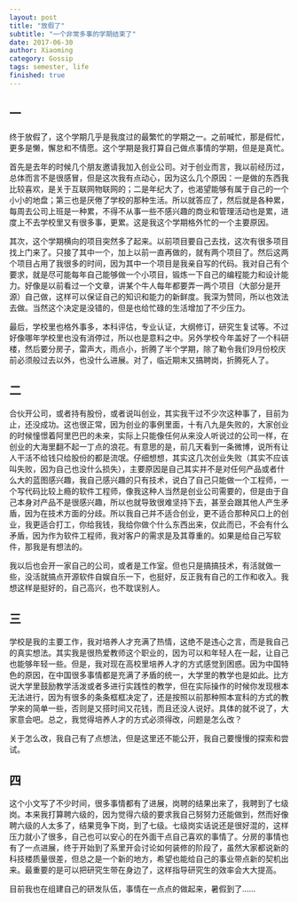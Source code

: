 ```yaml
---
layout: post
title: "放假了"
subtitle: "一个非常多事的学期结束了"
date: 2017-06-30
author: Xiaoming
category: Gossip
tags: semester, life
finished: true
---
```


## 一

终于放假了，这个学期几乎是我度过的最繁忙的学期之一。之前喊忙，那是假忙，更多是懒，懈怠和不情愿。这个学期是我打算自己做点事情的学期，但是是真忙。

首先是去年的时候几个朋友邀请我加入创业公司。对于创业而言，我以前经历过，总体而言不是很感冒，但是这次我有点动心，因为这么几个原因：一是做的东西我比较喜欢，是关于互联网物联网的；二是年纪大了，也渴望能够有属于自己的一个小小的地盘；第三也是厌倦了学校的那种生活。所以就答应了，然后就是各种累，每周去公司上班是一种累，不得不从事一些不感兴趣的商业和管理活动也是累，进度上不去学校里又有很多事，更累。这是我这个学期格外忙的一个主要原因。

其次，这个学期横向的项目突然多了起来。以前项目要自己去找，这次有很多项目找上门来了。只接了其中一个，加上以前一直再做的，就有两个项目了。然后这两个项目占用了我很多的时间，因为其中一个项目是我亲自写的代码。我对自己有个要求，就是尽可能每年自己能够做一个小项目，锻炼一下自己的编程能力和设计能力。好像是以前看过一个文章，讲某个牛人每年都要弄一两个项目（大部分是开源）自己做，这样可以保证自己的知识和能力的新鲜度。我深为赞同，所以也效法去做。当然这个决定是没错的，但是也给忙碌的生活增加了不少压力。

最后，学校里也格外事多，本科评估，专业认证，大纲修订，研究生复试等。不过好像哪年学校里也没有消停过，所以也是意料之中。另外学校今年盖好了一个科研楼，然后要分房子，雷声大，雨点小，折腾了半个学期，除了勒令我们9月份校庆前必须般过去以外，也没什么进展。对了，临近期末又搞聘岗，折腾死人了。

## 二

合伙开公司，或者持有股份，或者说叫创业，其实我干过不少次这种事了，目前为止，还没成功。这也很正常，因为创业的事例里面，十有八九是失败的，大家创业的时候憧憬着阿里巴巴的未来，实际上只能像任何从来没人听说过的公司一样，在创业的大海里翻不起一丁点的浪花。有意思的是，前几天看到一条微博，说所有让人干活不给钱只给股份的都是流氓。仔细想想，其实这几次创业失败（其实不应该叫失败，因为自己也没什么损失），主要原因是自己其实并不是对任何产品或者什么大的蓝图感兴趣，我自己感兴趣的只有技术，说白了自己只能做一个工程师，一个写代码比较上瘾的软件工程师，像我这种人当然是创业公司需要的，但是由于自己本身对产品不是很感兴趣，所以也就导致很难坚持下去，甚至会跟其他人产生矛盾，因为在技术方面的分歧。所以我自己并不适合创业，更不适合那种风口上的创业，我更适合打工，你给我钱，我给你做个什么东西出来，仅此而已，不会有什么矛盾，因为作为软件工程师，我对客户的需求是及其尊重的。如果是给自己写软件，那我是有想法的。

我以后也会开一家自己的公司，或者是工作室。但也只是搞搞技术，有活就做一些，没活就搞点开源软件自娱自乐一下，也挺好，反正我有自己的工作和收入。我想这样是挺好的，自己高兴，也不耽误别人。

## 三

学校是我的主要工作，我对培养人才充满了热情，这绝不是违心之言，而是我自己的真实想法。其实我是很热爱教师这个职业的，因为可以和年轻人在一起，让自己也能够年轻一些。但是，我对现在高校里培养人才的方式感觉到困惑。因为中国特色的原因，在中国很多事情都是充满了矛盾的统一，大学里的教学也是如此。比方说大学里鼓励教学活泼或者多进行实践性的教学，但在实际操作的时候你发现根本无法进行，因为有很多的条条框框决定了，还是按照以前那种照本宣科的方式的教学来的简单一些，否则是又搭时间又花钱，而且还没人说好。具体的就不说了，大家意会吧。总之，我觉得培养人才的方式必须得改，问题是怎么改？

关于怎么改，我自己有了点想法，但是这里还不能公开，我自己要慢慢的探索和尝试。

## 四

这个小文写了不少时间，很多事情都有了进展，岗聘的结果出来了，我聘到了七级岗。本来我打算聘六级的，因为觉得六级的要求我自己努努力还能做到，然而好像聘六级的人太多了，结果竞争下岗，到了七级。七级岗实话说还是很好混的，这样压力就小了很多，自己也可以安心的在外面干点自己喜欢的事情了。分房的事情也有了一点进展，终于开始到了系里开会讨论如何装修的阶段了，虽然大家都说新的科技楼质量很差，但总之是一个新的地方，希望也能给自己的事业带点新的契机出来。最重要的是可以把研究生带在身边了，这样指导研究生的效率会大大提高。

目前我也在组建自己的研发队伍，事情在一点点的做起来，暑假到了……
